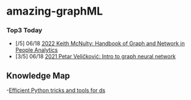 # amazing-graphML

### Top3 Today 
- [/5] 06/18 [2022 Keith McNulty: Handbook of Graph and Network in People Analytics](https://ona-book.org/index.html)
- [3/5] 06/18 [2021 Petar Veličković: Intro to graph neural network](https://www.youtube.com/watch?v=8owQBFAHw7E)

## Knowledge Map
-[Efficient Python tricks and tools for ds](https://khuyentran1401.github.io/Efficient_Python_tricks_and_tools_for_data_scientists/README.html)
